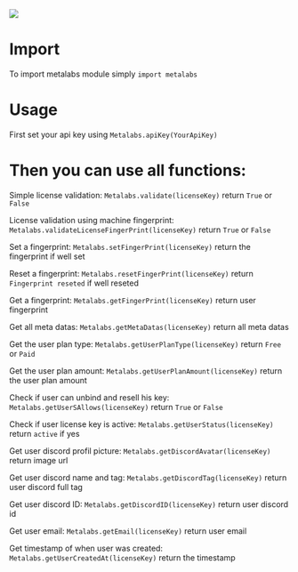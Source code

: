 <img src="https://gblobscdn.gitbook.com/spaces%2F-Lu3bOY-QFMriwg4jjtu%2Favatar-1602380943572.png?alt=media"/>

# Import
To import metalabs module simply `import metalabs`

# Usage
First set your api key using `Metalabs.apiKey(YourApiKey)`

# Then you can use all functions:
Simple license validation: `Metalabs.validate(licenseKey)` return `True` or `False`

License validation using machine fingerprint: `Metalabs.validateLicenseFingerPrint(licenseKey)` return `True` or `False`

Set a fingerprint: `Metalabs.setFingerPrint(licenseKey)` return the fingerprint if well set

Reset a fingerprint: `Metalabs.resetFingerPrint(licenseKey)` return `Fingerprint reseted` if well reseted

Get a fingerprint: `Metalabs.getFingerPrint(licenseKey)` return user fingerprint

Get all meta datas: `Metalabs.getMetaDatas(licenseKey)` return all meta datas

Get the user plan type: `Metalabs.getUserPlanType(licenseKey)` return `Free` or `Paid`

Get the user plan amount: `Metalabs.getUserPlanAmount(licenseKey)` return the user plan amount

Check if user can unbind and resell his key: `Metalabs.getUserSAllows(licenseKey)` return `True` or `False`

Check if user license key is active: `Metalabs.getUserStatus(licenseKey)` return `active` if yes

Get user discord profil picture: `Metalabs.getDiscordAvatar(licenseKey)` return image url

Get user discord name and tag: `Metalabs.getDiscordTag(licenseKey)` return user discord full tag

Get user discord ID: `Metalabs.getDiscordID(licenseKey)` return user discord id

Get user email: `Metalabs.getEmail(licenseKey)` return user email

Get timestamp of when user was created: `Metalabs.getUserCreatedAt(licenseKey)` return the timestamp

